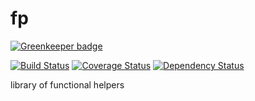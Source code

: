 # fp

[![Greenkeeper badge](https://badges.greenkeeper.io/thecotne/fp.svg)](https://greenkeeper.io/)

[![Build Status](https://travis-ci.org/thecotne/fp.svg?branch=master)](https://travis-ci.org/thecotne/fp)
[![Coverage Status](https://coveralls.io/repos/github/thecotne/fp/badge.svg?branch=master)](https://coveralls.io/github/thecotne/fp?branch=master)
[![Dependency Status](https://www.versioneye.com/user/projects/5778c4ab68ee07004137f614/badge.svg?style=flat-square)](https://www.versioneye.com/user/projects/5778c4ab68ee07004137f614)


library of functional helpers
